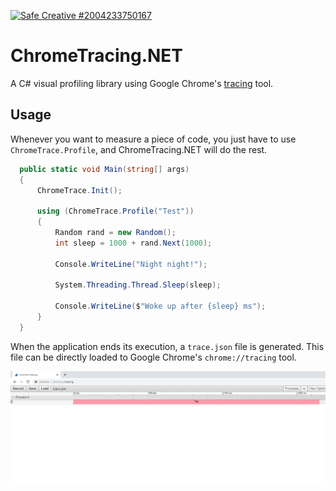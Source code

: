 <a href="https://www.safecreative.org/work/2004233750167" xmlns:cc="http://creativecommons.org/ns#" rel="cc:license"><img src="https://resources.safecreative.org/work/2004233750167/label/logo-300" style="border:0;" alt="Safe Creative #2004233750167"/></a>

# ChromeTracing.NET

A C# visual profiling library using Google Chrome's [tracing](https://www.chromium.org/developers/how-tos/trace-event-profiling-tool) tool.


## Usage

Whenever you want to measure a piece of code, you just have to use ```ChromeTrace.Profile```, 
and ChromeTracing.NET will do the rest.

```cs 
  public static void Main(string[] args)
  {
      ChromeTrace.Init();

      using (ChromeTrace.Profile("Test"))
      {
          Random rand = new Random();
          int sleep = 1000 + rand.Next(1000);

          Console.WriteLine("Night night!");

          System.Threading.Thread.Sleep(sleep);

          Console.WriteLine($"Woke up after {sleep} ms");
      }
  }
```

When the application ends its execution, a ```trace.json``` file is generated. This file
can be directly loaded to Google Chrome's ```chrome://tracing``` tool.

<p align="center">
  <img src="res/test-screenshot.png" alt="Screenshot with the result of the previous code execution displayed in the chrome://tracing tool" />
</p>
